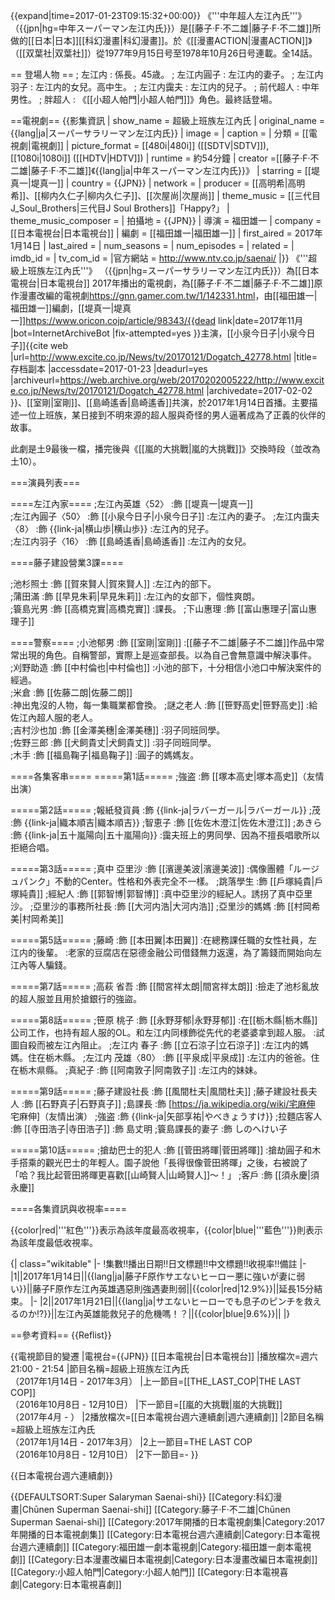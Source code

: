 {{expand|time=2017-01-23T09:15:32+00:00}}
《'''中年超人左江內氏'''》 （{{jpn|hg=中年スーパーマン左江内氏}}）是[[藤子·F·不二雄|藤子·F·不二雄]]所做的[[日本|日本]][[科幻漫畫|科幻漫畫]]。於《[[漫畫ACTION|漫畫ACTION]]》（[[双葉社|双葉社]]）從1977年9月15日号至1978年10月26日号連載。全14話。

== 登場人物 ==
; 左江内
: 係長。45歳。
; 左江内圓子
: 左江内的妻子。
; 左江内羽子
: 左江内的女兒。高中生。
; 左江内靄夫
: 左江内的兒子。
; 前代超人
: 中年男性。
; 胖超人
: 《[[小超人帕門|小超人帕門]]》角色。最終話登場。

==電視劇==
{{影集資訊 
  | show_name = 超級上班族左江內氏
  | original_name = {{lang|ja|スーパーサラリーマン左江内氏}}
  | image = 
  | caption =
  | 分類 = [[電視劇|電視劇]]
  | picture_format = [[480i|480i]] ([[SDTV|SDTV]]),<br />[[1080i|1080i]] ([[HDTV|HDTV]])
  | runtime = 約54分鐘
  | creator =[[藤子·F·不二雄|藤子·F·不二雄]]《{{lang|ja|中年スーパーマン左江内氏}}》
  | starring = [[堤真一|堤真一]]
  | country = {{JPN}}
  | network = 
  | producer = [[高明希|高明希]]、[[柳内久仁子|柳内久仁子]]、[[次屋尚|次屋尚]]
  | theme_music = [[三代目J_Soul_Brothers|三代目J Soul Brothers]]「Happy?」
  | theme_music_composer  = 
  | 拍攝地 = {{JPN}}
  | 導演  = 福田雄一
  | company  = [[日本電視台|日本電視台]]
  | 編劇  = [[福田雄一|福田雄一]]
  | first_aired = 2017年1月14日
  | last_aired = 
  | num_seasons = 
  | num_episodes = 
  | related =
  | imdb_id = 
  | tv_com_id = 
  |官方網站 = http://www.ntv.co.jp/saenai/
|}}
《'''超級上班族左江內氏'''》 （{{jpn|hg=スーパーサラリーマン左江内氏}}）為[[日本電視台|日本電視台]] 2017年播出的電視劇，為[[藤子·F·不二雄|藤子·F·不二雄]]原作漫畫改編的電視劇<ref>https://gnn.gamer.com.tw/1/142331.html</ref>，由[[福田雄一|福田雄一]]編劇，[[堤真一|堤真一]]<ref>https://www.oricon.cojp/article/98343/{{dead link|date=2017年11月 |bot=InternetArchiveBot |fix-attempted=yes }}</ref>主演，[[小泉今日子|小泉今日子]]<ref>{{cite web |url=http://www.excite.co.jp/News/tv/20170121/Dogatch_42778.html |title=存档副本 |accessdate=2017-01-23 |deadurl=yes |archiveurl=https://web.archive.org/web/20170202005222/http://www.excite.co.jp/News/tv/20170121/Dogatch_42778.html |archivedate=2017-02-02 }}</ref>、[[室剛|室剛]]、[[島崎遙香|島崎遙香]]共演，於2017年1月14日首播<!--，預計播出集-->。主要描述一位上班族，某日接到不明來源的超人服與奇怪的男人逼著成為了正義的伙伴的故事。

此劇是土9最後一檔，播完後與《[[嵐的大挑戰|嵐的大挑戰]]》交換時段（並改為土10）。

===演員列表===

====左江內家====
;左江內英雄〈52〉
:飾 [[堤真一|堤真一]]	
;左江內圓子〈50〉
:飾 [[小泉今日子|小泉今日子]]
:左江內的妻子。
;左江内靄夫〈8〉
:飾 {{link-ja|横山歩|横山歩}}
:左江內的兒子。		
;左江内羽子〈16〉
:飾 [[島崎遙香|島崎遙香]]
:左江內的女兒。

====藤子建設營業3課====

;池杉照士
:飾 [[賀來賢人|賀來賢人]]
:左江內的部下。	
;蒲田滿
:飾 [[早見朱莉|早見朱莉]]
:左江內的女部下，個性爽朗。	
;簑島光男
:飾 [[高橋克實|高橋克實]]
:課長。
;下山惠理
:飾 [[富山惠理子|富山惠理子]]

====警察====
;小池郁男
:飾 [[室剛|室剛]]
:[[藤子不二雄|藤子不二雄]]作品中常常出現的角色。自稱警部，實際上是巡查部長。以為自己會無意識中解決事件。		
;刈野助造
:飾 [[中村倫也|中村倫也]]
:小池的部下，十分相信小池口中解決案件的經過。		
;米倉
:飾 [[佐藤二朗|佐藤二朗]]		
:神出鬼沒的人物，每一集職業都會換。
;謎之老人
:飾 [[笹野高史|笹野高史]]
:給佐江內超人服的老人。	
;吉村沙也加
:飾 [[金澤美穗|金澤美穗]]
:羽子同班同學。	
;佐野三郎
:飾 [[犬飼貴丈|犬飼貴丈]]
:羽子同班同學。	
;木手
:飾 [[福島鞠子|福島鞠子]]
:圓子的媽媽友。

====各集客串====
=====第1話=====
;強盗
:飾 [[塚本高史|塚本高史]]（友情出演）

=====第2話=====
;報紙發貨員
:飾 {{link-ja|ラバーガール|ラバーガール}}
;茂
:飾 {{link-ja|織本順吉|織本順吉}}
;智恵子
:飾 [[佐佐木澄江|佐佐木澄江]]
;あきら
:飾 {{link-ja|五十嵐陽向|五十嵐陽向}}
:靄夫班上的男同學、因為不擅長唱歌所以拒絕合唱。

=====第3話=====
;真中 亞里沙
:飾 [[濱邊美波|濱邊美波]]
:偶像團體「ルージュパンク」不動的Center。性格和外表完全不一樣。
;跳落學生
:飾 [[戶塚純貴|戶塚純貴]]
;經紀人
:飾 [[郭智博|郭智博]]
:真中亞里沙的經紀人。誘拐了真中亞里沙。
;亞里沙的事務所社長
:飾 [[大河内浩|大河内浩]]
;亞里沙的媽媽
:飾 [[村岡希美|村岡希美]]

=====第5話=====
;藤崎
:飾 [[本田翼|本田翼]]
:在總務課任職的女性社員，左江内的後輩。
:老家的豆腐店在惡德金融公司借錢無力返還，為了籌錢而開始向左江內等人騙錢。

=====第7話=====
;高萩 省吾
:飾 [[間宮祥太朗|間宮祥太朗]]
:撿走了池杉亂放的超人服並且用於搶銀行的強盜。

=====第8話=====
;笹原 桃子
:飾 [[永野芽郁|永野芽郁]]
:在[[栃木縣|栃木縣]]公司工作，也持有超人服的OL。和左江内同様飾從先代的老婆婆拿到超人服。
:試圖自殺而被左江內阻止。
;左江内 春子
:飾 [[立石涼子|立石涼子]]
:左江内的媽媽。住在栃木縣。
;左江内 茂雄〈80〉
:飾 [[平泉成|平泉成]]
:左江内的爸爸。住在栃木県縣。
;真紀子
:飾 [[阿南敦子|阿南敦子]]
:左江内的妹妹。

=====第9話=====
;藤子建設社長
:飾 [[風間杜夫|風間杜夫]]
;藤子建設社長夫人
:飾 [[石野真子|石野真子]]
;島課長
:飾 [https://ja.wikipedia.org/wiki/宅麻伸 宅麻伸]（友情出演）
;強盗
:飾 {{link-ja|矢部享祐|やべきょうすけ}}
;拉麵店客人
:飾 [[寺田浩子|寺田浩子]]
:飾 島丈明
;簑島課長的妻子
:飾 しのへけい子

=====第10話=====
;搶劫巴士的犯人
:飾 [[菅田將暉|菅田將暉]]
:搶劫圓子和木手搭乘的觀光巴士的年輕人。園子說他「長得很像菅田將暉」之後，右被說了「哈？我比起菅田將暉更喜歡[[山崎賢人|山崎賢人]]～！」
;客戶
:飾 [[須永慶|須永慶]]

====各集資訊與收視率====

{{color|red|'''紅色'''}}表示為該年度最高收視率，{{color|blue|'''藍色'''}}則表示為該年度最低收視率。
 
{| class="wikitable"
|- 
!集數!!播出日期!!日文標題!!中文標題!!收視率!!備註
|-
|1||2017年1月14日||{{lang|ja|藤子F原作サエないヒーロー悪に強いが妻に弱い}}||藤子F原作左江內英雄遇惡則強遇妻則弱||{{color|red|12.9%}}||延長15分結束。
|-
|2||2017年1月21日||{{lang|ja|サエないヒーローでも息子のピンチを救えるのか!?}}||左江內英雄能救兒子的危機嗎！？||{{color|blue|9.6%}}||
|}

==參考資料==
{{Reflist}}

{{電視節目的變遷
|電視台={{JPN}} [[日本電視台|日本電視台]]
|播放檔次=週六21:00 - 21:54
|節目名稱=超級上班族左江內氏<br/> （2017年1月14日 - 2017年3月）
|上一節目=[[THE_LAST_COP|THE LAST COP]]<br/> （2016年10月8日 - 12月10日）
|下一節目=[[嵐的大挑戰|嵐的大挑戰]]<br/> （2017年4月 - ）
|2播放檔次=[[日本電視台週六連續劇|週六連續劇]]
|2節目名稱=超級上班族左江內氏<br/> （2017年1月14日 - 2017年3月）
|2上一節目=THE LAST COP<br/> （2016年10月8日 - 12月10日）
|2下一節目=-
}}

{{日本電視台週六連續劇}}

{{DEFAULTSORT:Super Salaryman Saenai-shi}}
[[Category:科幻漫畫|Chūnen Superman Saenai-shi]]
[[Category:藤子·F·不二雄|Chūnen Superman Saenai-shi]]
[[Category:2017年開播的日本電視劇集|Category:2017年開播的日本電視劇集]]
[[Category:日本電視台週六連續劇|Category:日本電視台週六連續劇]]
[[Category:福田雄一劇本電視劇|Category:福田雄一劇本電視劇]]
[[Category:日本漫畫改編日本電視劇|Category:日本漫畫改編日本電視劇]]
[[Category:小超人帕門|Category:小超人帕門]]
[[Category:日本電視喜劇|Category:日本電視喜劇]]